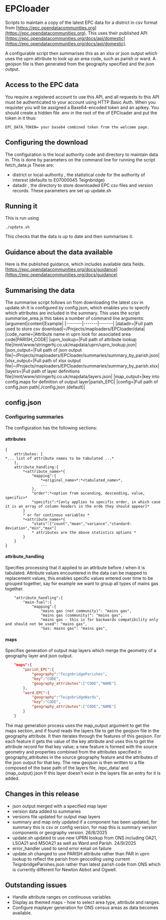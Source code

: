 # EPCloader

Scripts to maintain a copy of the latest EPC data for a district  in csv format from [https://epc.opendatacommunities.org](https://epc.opendatacommunities.org). This uses their published API [https://epc.opendatacommunities.org/docs/api/domestic](https://epc.opendatacommunities.org/docs/api/domestic).

A configurable script then summarises this as an xlsx or json output which uses the uprn attribute to look up an area code, such as parish or ward. A geojson file is then generated from the geography specified and the json output.

## Access to the EPC data
You require a registered account to use this API, and all requests to this API must be authenticated to your account using HTTP Basic Auth. When you requister you will be assigned a Base64-encoded token and an apikey. You should create a hidden file .env in the root of the of EPCloader and put the token in it thus:
```
EPC_DATA_TOKEN= your base64 combined token from the welcome page.
```
## Configuring the download
The configuration is the local authority code and directory to maintain data in.
This is done by parameters on the command line for running the script fetch_data.js
These are:
+ district or local-authority , the statistical code for the authority of interest (defaults to E07000045 Teignbridge)
+ datadir , the directory to store downloaded EPC csv files and version records.
These parameters are set up update.sh
## Running it
This is run using
```
./update.sh
```
This checks that the data is up to date and then summarises it.
## Guidance about the data available
Here is the published guidance, which includes available data fields. [https://epc.opendatacommunities.org/docs/guidance](https://epc.opendatacommunities.org/docs/guidance)

## Summarising the data
The summarise script follows on from downloading the latest csv in update.sh
It is configured by config.json, which enables you to specify which attributes are included in the summary.
This uses the script summarise_area.js this takes a number of command line arguments:
|argument|content|Example|
|--------|-------|-------|
|datadir=|Full path used to store csv download|~/Projects/maploaders/EPCloader/data|
|code_name=|Attribute name in uprn look for associated area code|PARISH_CODE|
|uprn_lookup=|Full path of attribute lookup file|/mnt/www/stringerhj.co.uk/mapdata/uprn/uprn_lookup.json|
|json_output=|Full path of json output file|~/Projects/maploaders/EPCloader/summaries/summary_by_parish.json|
|xlsx_output=|Full path of xlsx output file|~/Projects/maploaders/EPCloader/summaries/summary_by_parish.xlsx|
|layers=|Full path of layer definitions file|/mnt/www/stringerhj.co.uk/mapdata/layers.json|
|map_output=|key into config.maps for definition of output layer|parish_EPC|
|config=|Full path of config.json path|./config.json (default)|

## config.json
### Configuring summaries
The configuration has the following sections:
#### attributes
```
{
    attributes: [
*... list of attribute names to be tabulated ...*
    ],
    attribute_handling:{
        *<attribute_name>*{
            "mapping":{
                *<original_name>*:*<tabulated_name>*,
                ...
            },
            "order":*<option from ascending, descending, value, specific>*
            "specific":*[only applies to specific order, in which case it is an array of column headers in the orde they should appear]*
        }
        * or for continous variables *
        *<attribute_name>*{
            "stats":["count","mean","variance","standard-deviation","min","max"]
            * attributes are the above statistics options *
        }
    }
}
```
#### attribute_handling
Specifies processing that it applied to an attribute before / when it is tabulated.
Attribute values encountered in the data can be mapped to replacement values, this enables specific values entered over time to
be grouped together, say for example we want to group all types of mains gas together.
``` 
    "attribute_handling":{
        "main-fuel":{
            "mapping":{
                "mains gas (not community)": "mains gas",
                "mains gas (community)": "mains gas",
                "mains gas - this is for backwards compatibility only and should not be used": "mains gas",
                "Gas: mains gas": "mains gas",
```
#### maps
Specifies generation of output map layers which merge the geometry of a geography layer and json output.
```json
    "maps":{
        "parish_EPC":{
            "geography":"TeignbridgeParishes",
            "key":"CODE",
            "geography_attributes":["CODE","NAME"]
        },
        "ward_EPC":{
            "geography":"TeignbridgeWards",
            "key":"CODE",
            "geography_attributes":["CODE","NAME"]
        }
    }
```
The map generation process uses the map_output argument to get the maps section, and if found reads the layers file to get the geojson file in the geography attribute. It then iterates through the features of this geojson. For each feature it gets the value of the key attribute and uses this to get the attribute record for that key value; a new feature is formed with the source geometry and properties combined from the attributes specified in geography_attributes in the source geography feature and the attributes of the json output for that key.
The new geojson is then written to a file composed of the base path of the layers file, /epc_data/ and {map_output}.json
If this layer doesn't exist in the layers file an entry for it is added.

## Changes in this release
+ json output merged with a specified map layer
+ version data added to summaries
+ versions file updated for output map layers
+ summary and map only updated if a component has been updated, for summary this is csv or config version, for map this is summary version components or geography version.
26/8/2025
+ update.sh updated to use new UPRN lookup from ONS including OA21, LSOA21 and MSOA21 as well as Ward and Parish.
24/9/2025
+ error_handler used to send error email on failure
+ update.sh changed to use PARISH attribute rather than PAR in uprn lookup to reflect the parish from geocoding using current TeignbridgeParishes.json rather than latest parish code from ONS which is currently different for Newton Abbot and Ogwell.
## Outstanding issues
+ Handle attribute ranges on continuous variables
+ Display as themed maps - how to select area type, attribute and ranges.
+ Configure maplayer generation for ONS census areas as data becomes available.
